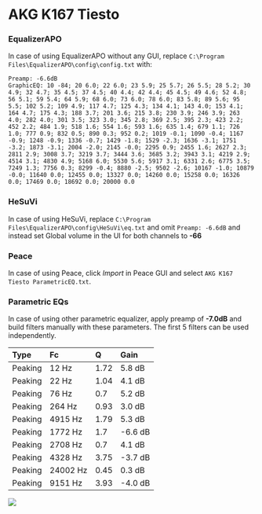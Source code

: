 # AKG K167 Tiesto

### EqualizerAPO
In case of using EqualizerAPO without any GUI, replace `C:\Program Files\EqualizerAPO\config\config.txt`
with:
```
Preamp: -6.6dB
GraphicEQ: 10 -84; 20 6.0; 22 6.0; 23 5.9; 25 5.7; 26 5.5; 28 5.2; 30 4.9; 32 4.7; 35 4.5; 37 4.5; 40 4.4; 42 4.4; 45 4.5; 49 4.6; 52 4.8; 56 5.1; 59 5.4; 64 5.9; 68 6.0; 73 6.0; 78 6.0; 83 5.8; 89 5.6; 95 5.5; 102 5.2; 109 4.9; 117 4.7; 125 4.3; 134 4.1; 143 4.0; 153 4.1; 164 4.7; 175 4.3; 188 3.7; 201 3.6; 215 3.8; 230 3.9; 246 3.9; 263 4.0; 282 4.0; 301 3.5; 323 3.0; 345 2.8; 369 2.5; 395 2.3; 423 2.2; 452 2.2; 484 1.9; 518 1.6; 554 1.6; 593 1.6; 635 1.4; 679 1.1; 726 1.0; 777 0.9; 832 0.5; 890 0.3; 952 0.2; 1019 -0.1; 1090 -0.4; 1167 -0.9; 1248 -0.9; 1336 -0.7; 1429 -1.8; 1529 -2.3; 1636 -3.1; 1751 -3.2; 1873 -3.1; 2004 -2.0; 2145 -0.0; 2295 0.9; 2455 1.6; 2627 2.3; 2811 2.9; 3008 3.7; 3219 3.7; 3444 3.6; 3685 3.2; 3943 3.1; 4219 2.9; 4514 3.1; 4830 4.9; 5168 6.0; 5530 5.6; 5917 3.1; 6331 2.6; 6775 3.5; 7249 1.3; 7756 0.3; 8299 -0.4; 8880 -2.5; 9502 -2.6; 10167 -1.0; 10879 -0.0; 11640 0.0; 12455 0.0; 13327 0.0; 14260 0.0; 15258 0.0; 16326 0.0; 17469 0.0; 18692 0.0; 20000 0.0
```

### HeSuVi
In case of using HeSuVi, replace `C:\Program Files\EqualizerAPO\config\HeSuVi\eq.txt` and omit `Preamp:
-6.6dB` and instead set Global volume in the UI for both channels to **-66**

### Peace
In case of using Peace, click *Import* in Peace GUI and select `AKG K167 Tiesto ParametricEQ.txt`.

### Parametric EQs
In case of using other parametric equalizer, apply preamp of **-7.0dB** and build filters manually with
these parameters. The first 5 filters can be used independently.

| Type    | Fc       |    Q | Gain    |
|:--------|:---------|:-----|:--------|
| Peaking | 12 Hz    | 1.72 | 5.8 dB  |
| Peaking | 22 Hz    | 1.04 | 4.1 dB  |
| Peaking | 76 Hz    | 0.7  | 5.2 dB  |
| Peaking | 264 Hz   | 0.93 | 3.0 dB  |
| Peaking | 4915 Hz  | 1.79 | 5.3 dB  |
| Peaking | 1772 Hz  | 1.7  | -6.6 dB |
| Peaking | 2708 Hz  | 0.7  | 4.1 dB  |
| Peaking | 4328 Hz  | 3.75 | -3.7 dB |
| Peaking | 24002 Hz | 0.45 | 0.3 dB  |
| Peaking | 9151 Hz  | 3.93 | -4.0 dB |

![](https://raw.githubusercontent.com/jaakkopasanen/AutoEq/master/results/innerfidelity/sbaf-serious/AKG%20K167%20Tiesto/AKG%20K167%20Tiesto.png)